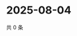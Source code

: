 # 2025-08-04

共 0 条

<!-- BEGIN ZHIHUVIDEO -->
<!-- 最后更新时间 Mon Aug 04 2025 07:11:50 GMT+0800 (China Standard Time) -->

<!-- END ZHIHUVIDEO -->
